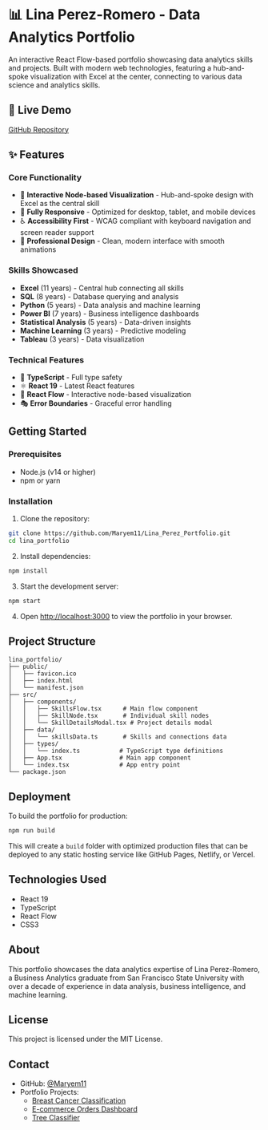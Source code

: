 # 📊 Lina Perez-Romero - Data Analytics Portfolio

An interactive React Flow-based portfolio showcasing data analytics skills and projects. Built with modern web technologies, featuring a hub-and-spoke visualization with Excel at the center, connecting to various data science and analytics skills.

## 🚀 Live Demo

[GitHub Repository](https://github.com/Maryem11/Lina_Perez_Portfolio)

## ✨ Features

### Core Functionality
- 🎯 **Interactive Node-based Visualization** - Hub-and-spoke design with Excel as the central skill
- 📱 **Fully Responsive** - Optimized for desktop, tablet, and mobile devices
- ♿ **Accessibility First** - WCAG compliant with keyboard navigation and screen reader support
- 🎨 **Professional Design** - Clean, modern interface with smooth animations

### Skills Showcased
- **Excel** (11 years) - Central hub connecting all skills
- **SQL** (8 years) - Database querying and analysis
- **Python** (5 years) - Data analysis and machine learning
- **Power BI** (7 years) - Business intelligence dashboards
- **Statistical Analysis** (5 years) - Data-driven insights
- **Machine Learning** (3 years) - Predictive modeling
- **Tableau** (3 years) - Data visualization

### Technical Features
- 🔧 **TypeScript** - Full type safety
- ⚛️ **React 19** - Latest React features
- 🌊 **React Flow** - Interactive node-based visualization
- 🎭 **Error Boundaries** - Graceful error handling

## Getting Started

### Prerequisites

- Node.js (v14 or higher)
- npm or yarn

### Installation

1. Clone the repository:
```bash
git clone https://github.com/Maryem11/Lina_Perez_Portfolio.git
cd lina_portfolio
```

2. Install dependencies:
```bash
npm install
```

3. Start the development server:
```bash
npm start
```

4. Open [http://localhost:3000](http://localhost:3000) to view the portfolio in your browser.

## Project Structure

```
lina_portfolio/
├── public/
│   ├── favicon.ico
│   ├── index.html
│   └── manifest.json
├── src/
│   ├── components/
│   │   ├── SkillsFlow.tsx      # Main flow component
│   │   ├── SkillNode.tsx       # Individual skill nodes
│   │   └── SkillDetailsModal.tsx # Project details modal
│   ├── data/
│   │   └── skillsData.ts       # Skills and connections data
│   ├── types/
│   │   └── index.ts           # TypeScript type definitions
│   ├── App.tsx                # Main app component
│   └── index.tsx              # App entry point
└── package.json
```

## Deployment

To build the portfolio for production:

```bash
npm run build
```

This will create a `build` folder with optimized production files that can be deployed to any static hosting service like GitHub Pages, Netlify, or Vercel.

## Technologies Used

- React 19
- TypeScript
- React Flow
- CSS3

## About

This portfolio showcases the data analytics expertise of Lina Perez-Romero, a Business Analytics graduate from San Francisco State University with over a decade of experience in data analysis, business intelligence, and machine learning.

## License

This project is licensed under the MIT License.

## Contact

- GitHub: [@Maryem11](https://github.com/Maryem11)
- Portfolio Projects:
  - [Breast Cancer Classification](https://github.com/Maryem11/Breast_Cancer_Classification)
  - [E-commerce Orders Dashboard](https://github.com/Maryem11/Ecommerce-Orders-Dashboard)
  - [Tree Classifier](https://github.com/Maryem11/Tree_Classifier)
